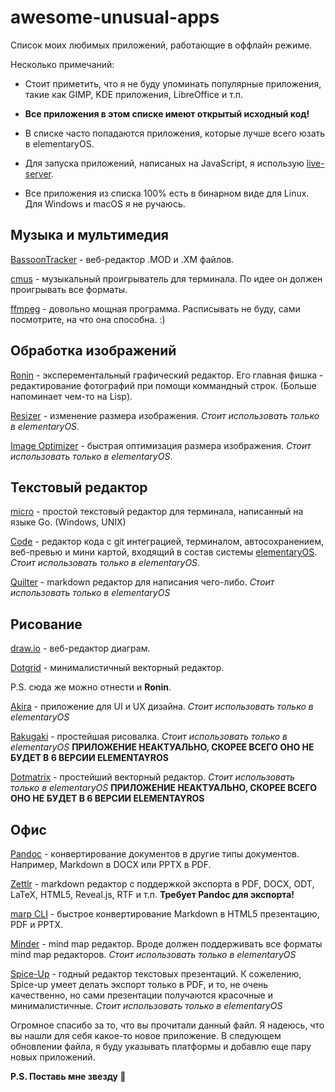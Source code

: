# awesome-unusual-apps

Список моих любимых приложений, работающие в оффлайн режиме.

Несколько примечаний:

- Стоит приметить, что я не буду упоминать популярные приложения, такие как GIMP, KDE приложения, LibreOffice и т.п.

- **Все приложения в этом списке имеют открытый исходный код!**

- В списке часто попадаются приложения, которые лучше всего юзать в elementaryOS.

- Для запуска приложений, написаных на JavaScript, я использую [live-server](https://github.com/tapio/live-server).

- Все приложения из списка 100% есть в бинарном виде для Linux. Для Windows и macOS я не ручаюсь.

## Музыка и мультимедия

[BassoonTracker](https://github.com/steffest/BassoonTracker) - веб-редактор .MOD и .XM файлов.

[cmus](https://github.com/cmus/cmus) - музыкальный проигрыватель для терминала. По идее он должен проигрывать все форматы.

[ffmpeg](https://github.com/FFmpeg/FFmpeg) - довольно мощная программа. Расписывать не буду, сами посмотрите, на что она способна. :)

## Обработка изображений

[Ronin](https://github.com/hundredrabbits/Ronin) - эксперементальный графический редактор. Его главная фишка - редактирование фотографий при помощи коммандный строк. (Больше напоминает чем-то на Lisp).

[Resizer](https://github.com/peteruithoven/resizer) - изменение размера изображения. *Стоит использовать только в elementaryOS*.

[Image Optimizer](https://github.com/gijsgoudzwaard/image-optimizer) - быстрая оптимизация размера изображения. *Стоит использовать только в elementaryOS*.

## Текстовый редактор

[micro](https://github.com/zyedidia/micro) - простой текстовый редактор для терминала, написанный на языке Go. (Windows, UNIX)

[Code](https://github.com/elementary/code) - редактор кода с git интеграцией, терминалом, автосохранением, веб-превью и мини картой, входящий в состав системы [elementaryOS](https://elementary.io/). *Стоит использовать только в elementaryOS*. 

[Quilter](https://github.com/lainsce/quilter) - markdown редактор для написания чего-либо. *Стоит использовать только в elementaryOS*

## Рисование

[draw.io](https://github.com/jgraph/drawio) - веб-редактор диаграм.

[Dotgrid](https://github.com/hundredrabbits/Dotgrid) - минималистичный векторный редактор.

P.S. сюда же можно отнести и ****Ronin****.

[Akira](https://github.com/akiraux/akira) - приложение для UI и UX дизайна. *Стоит использовать только в elementaryOS*

[Rakugaki](https://github.com/lainsce/rakugaki) - простейшая рисовалка. *Стоит использовать только в elementaryOS* ****ПРИЛОЖЕНИЕ НЕАКТУАЛЬНО, СКОРЕЕ ВСЕГО ОНО НЕ БУДЕТ В 6 ВЕРСИИ ELEMENTAYROS****

[Dotmatrix](https://github.com/lainsce/dot-matrix/) - простейший векторный редактор. *Стоит использовать только в elementaryOS* ****ПРИЛОЖЕНИЕ НЕАКТУАЛЬНО, СКОРЕЕ ВСЕГО ОНО НЕ БУДЕТ В 6 ВЕРСИИ ELEMENTAYROS****


## Офис

[Pandoc](https://github.com/jgm/pandoc) - конвертирование документов в другие типы документов. Например, Markdown в DOCX или PPTX в PDF.

[Zettlr](https://github.com/Zettlr/Zettlr) - markdown редактор с поддержкой экспорта в PDF, DOCX, ODT, LaTeX, HTML5, Reveal.js, RTF и т.п. **Требует Pandoc для экспорта!**

[marp CLI](https://github.com/marp-team/marp-cli) - быстрое конвертирование Markdown в HTML5 презентацию, PDF и PPTX.



[Minder](https://github.com/phase1geo/Minder) - mind map редактор. Вроде должен поддерживать все форматы mind map редакторов. *Стоит использовать только в elementaryOS*

[Spice-Up](https://github.com/Philip-Scott/Spice-up) - годный редактор текстовых презентаций. К сожелению, Spice-up умеет делать экспорт только в PDF, и то, не очень качественно, но сами презентации получаются красочные и минималистичные. *Стоит использовать только в elementaryOS*


Огромное спасибо за то, что вы прочитали данный файл. Я надеюсь, что вы нашли для себя какое-то новое приложение. В следующем обновлении файла, я буду указывать платформы и добавлю еще пару новых приложений.

****P.S. Поставь мне звезду 🥺****





















